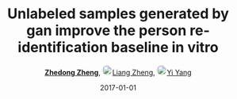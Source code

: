 ---
title: "Unlabeled samples generated by gan improve the person re-identification baseline in vitro"
collection: publications
permalink: /publication/Unlabele2017
excerpt: 'Spotlight Presentation'
date: 2017-01-01
doi: 
oral: Spotlight Presentation
keywords: identification baseline vitro, samples generated gan, baseline vitro, object re-identification, image retrieval, person re-id, person retrieval, person search
venue: 'IEEE/CVF International Conference on Computer Vision (ICCV)'
paperurl: 'https://zdzheng.xyz/files/ICCV17.pdf'
code: 'https://github.com/layumi/Person-reID_GAN'
author: '<strong><a href="https://zdzheng.xyz/authors/Zhedong-Zheng" class="author">Zhedong Zheng</a></strong>, <a href="https://zdzheng.xyz/authors/Liang-Zheng" class="author"> <img src= "https://zdzheng.xyz/coauthors/liang-zheng.jpg" alt="liang-zheng" style="border-radius: 50%; height:20px; width:20px">Liang Zheng</a>, <a href="https://zdzheng.xyz/authors/Yi-Yang" class="author"> <img src= "https://zdzheng.xyz/coauthors/yi-yang.jpeg" alt="yi-yang" style="border-radius: 50%; height:20px; width:20px">Yi Yang</a>'
sqlauthor: '{"@type": "Person","name": "Zhedong Zheng"}, {"@type": "Person","name": "Liang Zheng"}, {"@type": "Person","name": "Yi Yang"}'
citation: ' Zhedong Zheng,  Liang Zheng,  Yi Yang, &quot;Unlabeled samples generated by gan improve the person re-identification baseline in vitro.&quot; ICCV, 2017.'
pub_year: '2017'
bib: >
    @inproceedings{zheng2017unlabeled,<br>author = "Zheng, Zhedong and Zheng, Liang and Yang, Yi",<br>title = "Unlabeled samples generated by gan improve the person re-identification baseline in vitro",<br>booktitle = "ICCV",<br>pages = "3754--3762",<br>code = "https://github.com/layumi/Person-reID\_GAN",<br>url = "https://zdzheng.xyz/files/ICCV17.pdf",<br>note = "Spotlight Presentation",<br>year = "2017"
    }

---
